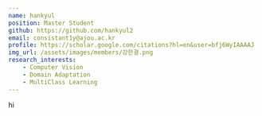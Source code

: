 ```yaml
---
name: hankyul
position: Master Student
github: https://github.com/hankyul2
email: consistant1y@ajou.ac.kr
profile: https://scholar.google.com/citations?hl=en&user=bfj6WyIAAAAJ
img_url: /assets/images/members/강한결.png
research_interests:
    - Computer Vision
    - Domain Adaptation
    - MultiClass Learning
---
```

hi